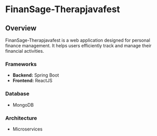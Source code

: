 # FinanSage-Therapjavafest

## Overview
FinanSage-Therapjavafest is a web application designed for personal finance management. It helps users efficiently track and manage their financial activities.

### Frameworks
- **Backend:** Spring Boot
- **Frontend:** ReactJS

### Database
- MongoDB

### Architecture
- Microservices
